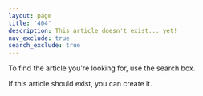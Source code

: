 ```yaml
---
layout: page
title: '404'
description: This article doesn't exist... yet!
nav_exclude: true
search_exclude: true
---
```


To find the article you're looking for,
use the search box.

If this article should exist,
you can create it.
